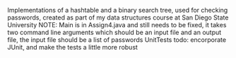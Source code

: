 Implementations of a hashtable and a binary search tree, used for checking passwords, created as part of my data structures course at San Diego State University
NOTE: Main is in Assign4.java and still needs to be fixed, it takes two command line arguments which should be an input file and an output file, the input file should be a list of passwords
      UnitTests todo: encorporate JUnit, and make the tests a little more robust